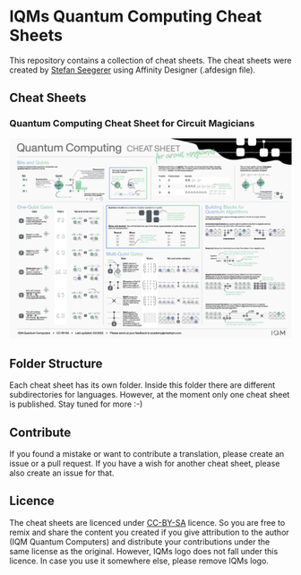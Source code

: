 # IQMs Quantum Computing Cheat Sheets

This repository contains a collection of cheat sheets.
The cheat sheets were created by [Stefan Seegerer](https://github.com/manzanillo) using Affinity Designer (.afdesign file).

## Cheat Sheets

### Quantum Computing Cheat Sheet for Circuit Magicians

![Quantum Computing Cheat Sheet for Circuit Magicians](circuit-magicians/en/cheat-sheet-for-circuit-magicians.jpeg)

## Folder Structure

Each cheat sheet has its own folder. Inside this folder there are different subdirectories for languages. However, at the moment only one cheat sheet is published. Stay tuned for more :-)

## Contribute

If you found a mistake or want to contribute a translation, please create an issue or a pull request. If you have a wish for another cheat sheet, please also create an issue for that.

## Licence

The cheat sheets are licenced under [CC-BY-SA](https://creativecommons.org/licenses/by-sa/3.0/de/deed.en) licence. So you are free to remix and share the content you created if you give attribution to the author (IQM Quantum Computers) and distribute your contributions under the same license as the original. However, IQMs logo does not fall under this licence. In case you use it somewhere else, please remove IQMs logo.
